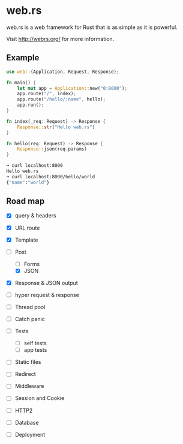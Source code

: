 # web.rs

web.rs is a web framework for Rust that is as simple as it is powerful.

Visit http://webrs.org/ for more information.

## Example

```Rust
use web::{Application, Request, Response};

fn main() {
    let mut app = Application::new("0:8000");
    app.route("/", index);
    app.route("/hello/:name", hello);
    app.run();
}

fn index(_req: Request) -> Response {
    Response::str("Hello web.rs")
}

fn hello(req: Request) -> Response {
    Response::json(req.params)
}
```

``` bash
➜ curl localhost:8000
Hello web.rs
➜ curl localhost:8000/hello/world
{"name":"world"}
```
## Road map

- [x] query & headers
- [x] URL route
- [x] Template
- [ ] Post
    - [ ] Forms
    - [x] JSON
- [x] Response & JSON output
- [ ] hyper request & response
- [ ] Thread pool
- [ ] Catch panic
- [ ] Tests
    - [ ] self tests
    - [ ] app tests
- [ ] Static files
- [ ] Redirect
- [ ] Middleware
- [ ] Session and Cookie
- [ ] HTTP2
- [ ] Database
- [ ] Deployment

